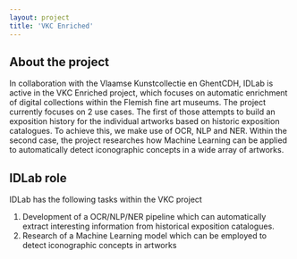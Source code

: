 ```yaml
---
layout: project
title: 'VKC Enriched'
---
```


## About the project
In collaboration with the Vlaamse Kunstcollectie en GhentCDH, IDLab is active in the VKC Enriched project, which focuses on automatic enrichment of digital collections within the Flemish fine art museums. The project currently focuses on 2 use cases. The first of those attempts to build an exposition history for the individual artworks based on historic exposition catalogues. To achieve this, we make use of OCR, NLP and NER. Within the second case, the project researches how Machine Learning can be applied to automatically detect iconographic concepts in a wide array of artworks.
## IDLab role

IDLab has the following tasks within the VKC project

1. Development of a OCR/NLP/NER pipeline which can automatically extract interesting information from historical exposition catalogues.
2. Research of a Machine Learning model which can be employed to detect iconographic concepts in artworks

